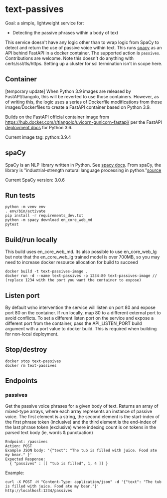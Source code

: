 # text-passives
Goal: a simple, lightweight service for:
- Detecting the passive phrases within a body of text

This service doesn't have any logic other than to wrap logic from SpaCy to detect and return the use of passive voice within text. This runs [spacy](https://github.com/explosion/spaCy) as an API behind FastAPI in a docker container. The supported action is `passives`. Contributions are welcome. Note this doesn't do anything with certs/ssl/tls/https. Setting up a cluster for ssl termination isn't in scope here.

## Container
[temporary update]
When Python 3.9 images are released by FastAPI/tiangolo, this will be reverted to use those containers. However, as of writing this, the logic uses a series of Dockerfile modifications from those images/Dockerfiles to create a FastAPI container based on Python 3.9.

Builds on the FastAPI official container image from https://hub.docker.com/r/tiangolo/uvicorn-gunicorn-fastapi/ per the FastAPI [deployment docs](https://fastapi.tiangolo.com/deployment/docker) for Python 3.6.

Current image tag: python:3.9.4

## spaCy
SpaCy is an NLP library written in Python. See [spacy docs](https://spacy.io/usage/spacy-101). From spaCy, the library is "industrial-strength natural language processing in python."[source](https://github.com/explosion/spaCy)

Current SpaCy version: 3.0.6

## Run tests

    python -m venv env
    . env/bin/activate
    pip install -r requirements_dev.txt
    python -m spacy download en_core_web_md
    pytest


## Build/run locally
This build uses en_core_web_md. Its also possible to use en_core_web_lg but
note that the en_core_web_lg trained model is over 700MB, so you may need to
increase docker resource allocation for build to succeed

    docker build -t text-passives-image .
    docker run -d --name text-passives -p 1234:80 text-passives-image // (replace 1234 with the port you want the container to expose)

## Listen port
By default w/no intervention the service will listen on port 80 and expose port
80 on the container. If run locally, map 80 to a different external port to
avoid conflicts. To set a different listen port on the service and expose a
different port from the container, pass the API_LISTEN_PORT build argument with
a port value to docker build. This is required when building for non-local deployment.

## Stop/destroy

    docker stop text-passives
    docker rm text-passives


## Endpoints
### passives
Get the passive voice phrases for a given body of text. Returns an array of mixed-type arrays, where each array represents an instance of passive voice. The first element is a string, the second element is the start-index of the first phrase token (inclusive) and the third element is the end-index of the last phrase token (exclusive) where indexing count is on tokens in the parsed text body (ie, words & punctuation)

    Endpoint: /passives
    Action: POST
    Example JSON body: '{"text": "The tub is filled with juice. Food ate my bear." }'
    Expected Response:
      { "passives" : [[ "tub is filled", 1, 4 ]] }

Example:

    curl -X POST -H "Content-Type: application/json" -d '{"text": "The tub is filled with juice. Food ate my bear."}' http://localhost:1234/passives

